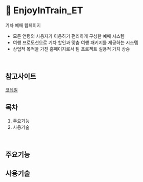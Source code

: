 # :train2: EnjoyInTrain_ET

기차 예매 웹페이지
- 모든 연령의 사용자가 이용하기 편리하게 구성한 예매 시스템
- 여행 프로모션으로 기차 할인과 맞춤 여행 패키지를 제공하는 시스템
- 상업적 목적을 가진 홈페이지로서 팀 프로젝트 실용적 가치 상승

<br/>

## 참고사이트
[코레일](http://www.letskorail.com/)
<br/>


## 목차
1. 주요기능
3. 사용기술
<br/>

## 주요기능


## 사용기술

